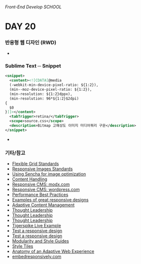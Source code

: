 ###### Front-End Develop SCHOOL

# DAY 20

### 반응형 웹 디자인 (RWD)

-

### Sublime Text ─ Snippet

```xml
<snippet>
  <content><![CDATA[@media
  (-webkit-min-device-pixel-ratio: ${1:2}),
  (min--moz-device-pixel-ratio: ${1:2}),
  (min-resolution: ${1:2}dppx),
  (min-resolution: 96*${1:2}$2dpi)
{
  $0
}]]></content>
  <tabTrigger>retina/</tabTrigger>
  <scope>source.css</scope>
  <description>Bitmap 고해상도 이미지 미디어쿼리 구문</description>
</snippet>
```

-

### 기타/참고

- [Flexible Grid Standards](http://tgrs.pk/u7kjy)
- [Responsive Images Standards](http://tgrs.pk/9849p)
- [Using Sencha for image optimization](http://tgrs.pk/so2ho)
- [Content Handling](http://tgrs.pk/p8iui)
- [Responsive CMS: modx.com](http://modx.com/)
- [Responsive CMS: wordpress.com](http://wordpress.com/)
- [Performance Best Practices](http://tgrs.pk/7pya9)
- [Examples of great responsive designs](http://mediaqueri.es)
- [Adaptive Content Management](http://tgrs.pk/3gkod)
- [Thought Leadership](http://tgrs.pk/tst71)
- [Thought Leadership](http://tgrs.pk/sjsqn)
- [Thought Leadership](http://tgrs.pk/kfs07)
- [Tigerspike Live Example](http://www.careconnectivity.org)
- [Test a responsive design](http://tgrs.pk/4cyx7)
- [Test a responsive design](http://tgrs.pk/96u9l)
- [Modularity and Style Guides](http://tgrs.pk/4jfqe)
- [Style Tiles](http://styletil.es/)
- [Anatomy of an Adaptive Web Experience](http://tgrs.pk/5j514)
- [embedresponsively.com](http://embedresponsively.com/)
